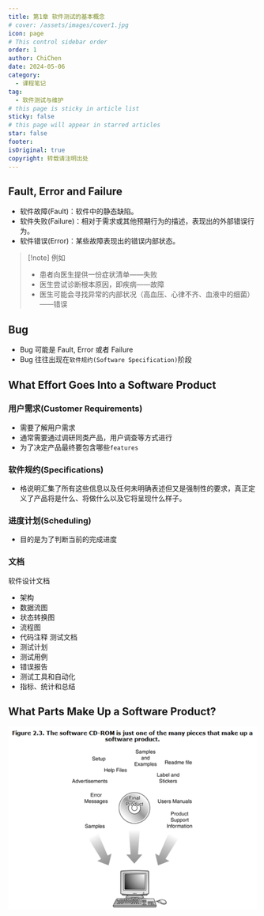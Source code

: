 ```yaml
---
title: 第1章 软件测试的基本概念
# cover: /assets/images/cover1.jpg
icon: page
# This control sidebar order
order: 1
author: ChiChen
date: 2024-05-06
category:
  - 课程笔记
tag:
  - 软件测试与维护
# this page is sticky in article list
sticky: false
# this page will appear in starred articles
star: false
footer:
isOriginal: true
copyright: 转载请注明出处
---
```


## Fault, Error and Failure

- 软件故障(Fault)：软件中的静态缺陷。
- 软件失败(Failure)：相对于需求或其他预期行为的描述，表现出的外部错误行为。
- 软件错误(Error)：某些故障表现出的错误内部状态。

> [!note] 例如
>
> - 患者向医生提供一份症状清单——失败
> - 医生尝试诊断根本原因，即疾病——故障
> - 医生可能会寻找异常的内部状况（高血压、心律不齐、血液中的细菌）——错误

## Bug

- Bug 可能是 Fault, Error 或者 Failure
- Bug 往往出现在`软件规约(Software Specification)`阶段

## What Effort Goes Into a Software Product

### 用户需求(Customer Requirements)

- 需要了解用户需求
- 通常需要通过调研同类产品，用户调查等方式进行
- 为了决定产品最终要包含哪些`features`

### 软件规约(Specifications)

- 格说明汇集了所有这些信息以及任何未明确表述但又是强制性的要求，真正定义了产品将是什么、将做什么以及它将呈现什么样子。

### 进度计划(Scheduling)

- 目的是为了判断当前的完成进度

### 文档

软件设计文档
- 架构
- 数据流图
- 状态转换图
- 流程图
- 代码注释
测试文档
- 测试计划
- 测试用例
- 错误报告
- 测试工具和自动化
- 指标、统计和总结

## What Parts Make Up a Software Product?

![alt text](images/Chapter1-Basic-Concepts-of-Software-Testing/image.png)